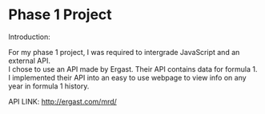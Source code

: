 # Phase 1 Project

Introduction: 
    
For my phase 1 project, I was required to intergrade JavaScript and an external API.  
I chose to use an API made by Ergast. Their API contains data for formula 1. I implemented their API into an easy to use webpage to view info on any year in formula 1 history. 

API LINK: http://ergast.com/mrd/
